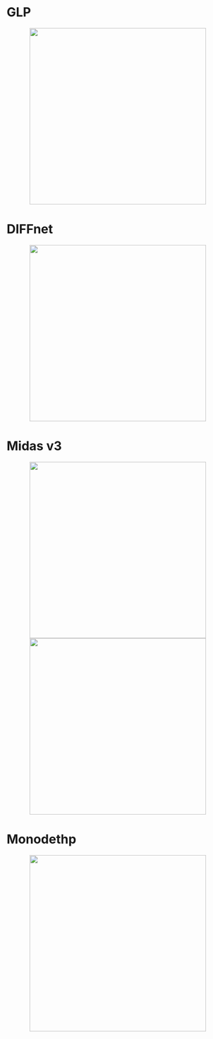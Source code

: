 # GLP
<p align="center"><img src="comparative_glp/GLP.gif" width="400"/></p>

# DIFFnet

<p align="center"><img src="comparative_diff/diff.gif" width="400"/></p>

# Midas v3

<p align="center"> <img src="comparative_midas/midas1.gif" width="400"/> <img src="comparative/comparative_midas/midas2.gif" width="400"/></p>

# Monodethp

<p align="center"><img src="comparative_mono_depth/mono.gif" width="400"/></p>
